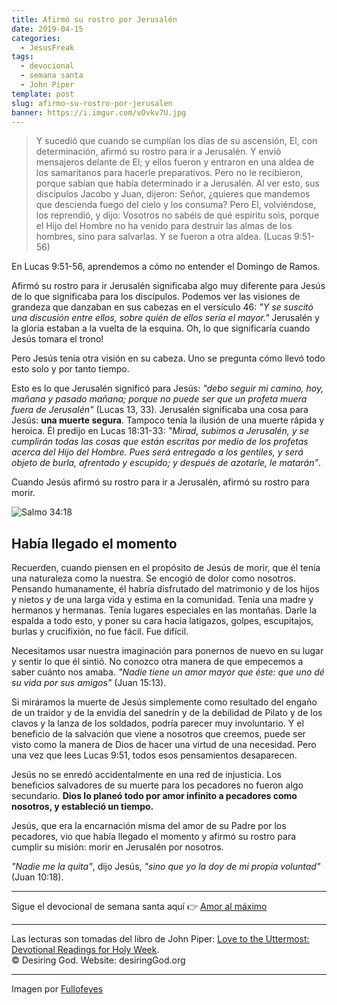 ```yaml
---
title: Afirmó su rostro por Jerusalén
date: 2019-04-15
categories:
  - JesusFreak
tags:
  - devocional
  - semana santa
  - John Piper
template: post
slug: afirmo-su-rostro-por-jerusalen
banner: https://i.imgur.com/vOvkv7U.jpg
---
```


> Y sucedió que cuando se cumplían los días de su ascensión, El, con determinación, afirmó su rostro para ir a Jerusalén. Y envió mensajeros delante de El; y ellos fueron y entraron en una aldea de los samaritanos para hacerle preparativos. Pero no le recibieron, porque sabían que había determinado ir a Jerusalén. Al ver esto, sus discípulos Jacobo y Juan, dijeron: Señor, ¿quieres que mandemos que descienda fuego del cielo y los consuma? Pero El, volviéndose, los reprendió, y dijo: Vosotros no sabéis de qué espíritu sois, porque el Hijo del Hombre no ha venido para destruir las almas de los hombres, sino para salvarlas. Y se fueron a otra aldea. (Lucas 9:51-56)

En Lucas 9:51-56, aprendemos a cómo no entender el Domingo de Ramos.

Afirmó su rostro para ir Jerusalén significaba algo muy diferente para Jesús de lo que significaba para los discípulos. Podemos ver las visiones de grandeza que danzaban en sus cabezas en el versículo 46: _"Y se suscitó una discusión entre ellos, sobre quién de ellos sería el mayor."_ Jerusalén y la gloria estaban a la vuelta de la esquina. Oh, lo que significaría cuando Jesús tomara el trono!

Pero Jesús tenía otra visión en su cabeza. Uno se pregunta cómo llevó todo esto solo y por tanto tiempo.

Esto es lo que Jerusalén significó para Jesús: _"debo seguir mi camino, hoy, mañana y pasado mañana; porque no puede ser que un profeta muera fuera de Jerusalén"_ (Lucas 13, 33). Jerusalén significaba una cosa para Jesús: **una muerte segura**. Tampoco tenía la ilusión de una muerte rápida y heroica. Él predijo en Lucas 18:31-33: _"Mirad, subimos a Jerusalén, y se cumplirán todas las cosas que están escritas por medio de los profetas acerca del Hijo del Hombre. Pues será entregado a los gentiles, y será objeto de burla, afrentado y escupido; y después de azotarle, le matarán"_.

Cuando Jesús afirmó su rostro para ir a Jerusalén, afirmó su rostro para morir.

![Salmo 34:18](https://i.imgur.com/vOvkv7U.jpg)

## Había llegado el momento

Recuerden, cuando piensen en el propósito de Jesús de morir, que él tenía una naturaleza como la nuestra. Se encogió de dolor como nosotros. Pensando humanamente, él habría disfrutado del matrimonio y de los hijos y nietos y de una larga vida y estima en la comunidad. Tenía una madre y hermanos y hermanas. Tenía lugares especiales en las montañas. Darle la espalda a todo esto, y poner su cara hacia latigazos, golpes, escupitajos, burlas y crucifixión, no fue fácil. Fue difícil.

Necesitamos usar nuestra imaginación para ponernos de nuevo en su lugar y sentir lo que él sintió. No conozco otra manera de que empecemos a saber cuánto nos amaba. _"Nadie tiene un amor mayor que éste: que uno dé su vida por sus amigos"_ (Juan 15:13).

Si miráramos la muerte de Jesús simplemente como resultado del engaño de un traidor y de la envidia del sanedrín y de la debilidad de Pilato y de los clavos y la lanza de los soldados, podría parecer muy involuntario. Y el beneficio de la salvación que viene a nosotros que creemos, puede ser visto como la manera de Dios de hacer una virtud de una necesidad. Pero una vez que lees Lucas 9:51, todos esos pensamientos desaparecen.

Jesús no se enredó accidentalmente en una red de injusticia. Los beneficios salvadores de su muerte para los pecadores no fueron algo secundario. **Dios lo planeó todo por amor infinito a pecadores como nosotros, y estableció un tiempo.**

Jesús, que era la encarnación misma del amor de su Padre por los pecadores, vio que había llegado el momento y afirmó su rostro para cumplir su misión: morir en Jerusalén por nosotros.

_"Nadie me la quita"_, dijo Jesús, _"sino que yo la doy de mi propia voluntad"_ (Juan 10:18).

---

Sigue el devocional de semana santa aquí 👉 [Amor al máximo](/amor-al-maximo)

---

Las lecturas son tomadas del libro de John Piper: [Love to the Uttermost: Devotional Readings for Holy Week](https://www.desiringgod.org/books/love-to-the-uttermost).<br>
© Desiring God. Website: desiringGod.org

---

Imagen por [Fullofeyes](https://www.fullofeyes.com/project/psalm-3418/)
